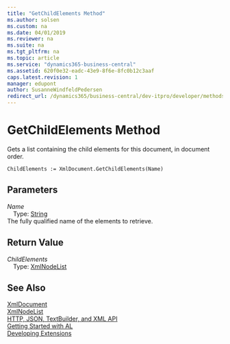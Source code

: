```yaml
---
title: "GetChildElements Method"
ms.author: solsen
ms.custom: na
ms.date: 04/01/2019
ms.reviewer: na
ms.suite: na
ms.tgt_pltfrm: na
ms.topic: article
ms.service: "dynamics365-business-central"
ms.assetid: 620f0e32-eadc-43e9-8f6e-8fc0b12c3aaf
caps.latest.revision: 1
manager: edupont
author: SusanneWindfeldPedersen
redirect_url: /dynamics365/business-central/dev-itpro/developer/methods-auto/library
---
```

<!--This topic is deprected, see redirection URL-->

 

# GetChildElements Method
Gets a list containing the child elements for this document, in document order.  
```  
ChildElements := XmlDocument.GetChildElements(Name)  
```  
## Parameters
*Name*    
&emsp;Type: [String](../datatypes/devenv-text-data-type.md)  
The fully qualified name of the elements to retrieve.  
  
## Return Value
*ChildElements*  
&emsp;Type: [XmlNodeList](xmlnodelist-class.md)  
  
## See Also
[XmlDocument](xmldocument-class.md)  
[XmlNodeList](xmlnodelist-class.md)  
[HTTP, JSON, TextBuilder, and XML API](../devenv-restapi-overview.md)  
[Getting Started with AL](../devenv-get-started.md)  
[Developing Extensions](../devenv-dev-overview.md)  
